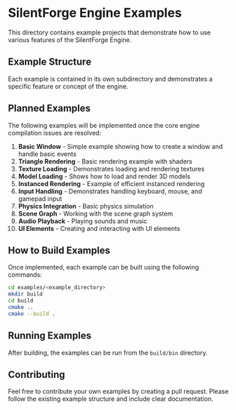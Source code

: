 # SilentForge Engine Examples

This directory contains example projects that demonstrate how to use various features of the SilentForge Engine.

## Example Structure

Each example is contained in its own subdirectory and demonstrates a specific feature or concept of the engine.

## Planned Examples

The following examples will be implemented once the core engine compilation issues are resolved:

1. **Basic Window** - Simple example showing how to create a window and handle basic events
2. **Triangle Rendering** - Basic rendering example with shaders
3. **Texture Loading** - Demonstrates loading and rendering textures
4. **Model Loading** - Shows how to load and render 3D models
5. **Instanced Rendering** - Example of efficient instanced rendering
6. **Input Handling** - Demonstrates handling keyboard, mouse, and gamepad input
7. **Physics Integration** - Basic physics simulation
8. **Scene Graph** - Working with the scene graph system
9. **Audio Playback** - Playing sounds and music
10. **UI Elements** - Creating and interacting with UI elements

## How to Build Examples

Once implemented, each example can be built using the following commands:

```bash
cd examples/<example_directory>
mkdir build
cd build
cmake ..
cmake --build .
```

## Running Examples

After building, the examples can be run from the `build/bin` directory.

## Contributing

Feel free to contribute your own examples by creating a pull request. Please follow the existing example structure and include clear documentation. 